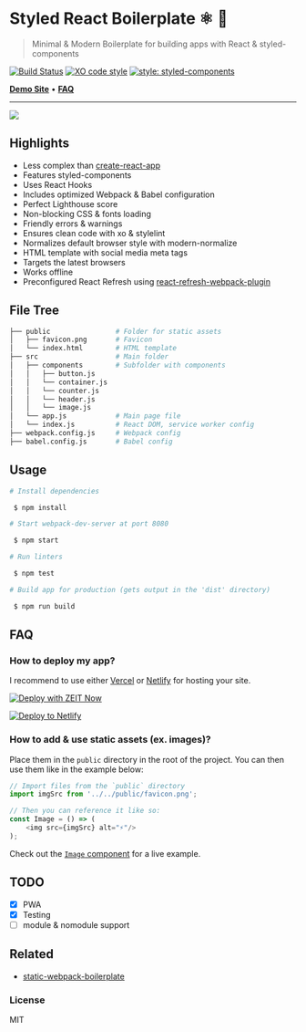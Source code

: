 # Styled React Boilerplate ⚛️ 💅

> Minimal & Modern Boilerplate for building apps with React & styled-components

[![Build Status](https://travis-ci.org/xxczaki/styled-react-boilerplate.svg?branch=master)](https://travis-ci.org/xxczaki/styled-react-boilerplate)
[![XO code style](https://img.shields.io/badge/code_style-XO-5ed9c7.svg)](https://github.com/xojs/xo)
[![style: styled-components](https://img.shields.io/badge/style-%F0%9F%92%85%20styled--components-orange.svg?colorB=daa357&colorA=db748e)](https://github.com/styled-components/styled-components)

[**Demo Site**](https://styled-react-boilerplate.now.sh) •
[**FAQ**](#faq)

---

![](https://lighthouse.now.sh/?perf=100&pwa=100&a11y=100&bp=100&seo=100)

## Highlights

- Less complex than [create-react-app](https://github.com/facebook/create-react-app)
- Features styled-components
- Uses React Hooks
- Includes optimized Webpack & Babel configuration
- Perfect Lighthouse score
- Non-blocking CSS & fonts loading
- Friendly errors & warnings
- Ensures clean code with xo & stylelint
- Normalizes default browser style with modern-normalize
- HTML template with social media meta tags
- Targets the latest browsers
- Works offline
- Preconfigured React Refresh using [react-refresh-webpack-plugin](https://github.com/pmmmwh/react-refresh-webpack-plugin)

## File Tree
```bash
├── public                # Folder for static assets
│   ├── favicon.png       # Favicon
│   └── index.html        # HTML template
├── src                   # Main folder
│   ├── components        # Subfolder with components
│   │   ├── button.js
│   │   └── container.js
│   │   └── counter.js
│   │   └── header.js
│   │   └── image.js
│   └── app.js            # Main page file
│   └── index.js          # React DOM, service worker config
├── webpack.config.js     # Webpack config
├── babel.config.js       # Babel config
```

## Usage
```bash
# Install dependencies

 $ npm install

# Start webpack-dev-server at port 8080

 $ npm start

# Run linters

 $ npm test

# Build app for production (gets output in the 'dist' directory)

 $ npm run build
```

## FAQ

### How to deploy my app?

I recommend to use either [Vercel](https://vercel.com) or [Netlify](https://netlify.com) for hosting your site.

[![Deploy with ZEIT Now](https://vercel.com/button)](https://vercel.com/new/project?template=https://github.com/xxczaki/styled-react-boilerplate)

[![Deploy to Netlify](https://www.netlify.com/img/deploy/button.svg)](https://app.netlify.com/start/deploy?repository=https://github.com/xxczaki/styled-react-boilerplate)

### How to add & use static assets (ex. images)?

Place them in the `public` directory in the root of the project. You can then use them like in the example below:

```js
// Import files from the `public` directory
import imgSrc from '../../public/favicon.png';

// Then you can reference it like so:
const Image = () => (
	<img src={imgSrc} alt="⚡"/>
);
```

Check out the [`Image` component](src/components/image.js) for a live example.

## TODO

- [x] PWA
- [x] Testing
- [ ] module & nomodule support

## Related

- [static-webpack-boilerplate](https://github.com/xxczaki/static-webpack-boilerplate)

### License

MIT
